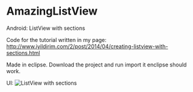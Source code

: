AmazingListView
===============

Android: ListView with sections

Code for the tutorial written in my page: http://www.iyildirim.com/2/post/2014/04/creating-listview-with-sections.html

Made in eclipse. Download the project and run import it enclipse should work. 

UI:
![ListView with sections](http://www.iyildirim.com/uploads/2/2/3/8/22385994/2477392.png?262)

